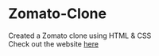 # Zomato-Clone
Created a Zomato clone using HTML & CSS </br>
Check out the website [here](https://khushi911.github.io/Zomato-Clone/)
